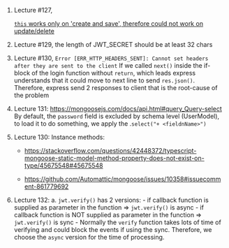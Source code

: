 1. Lecture #127,   

    [`this` works only on 'create and save', therefore could not work on update/delete](https://mongoosejs.com/docs/validation.html#update-validators-and-this)

2. Lecture #129, the length of JWT_SECRET should be at least 32 chars

3. Lecture #130, `Error [ERR_HTTP_HEADERS_SENT]: Cannot set headers after they are sent to the client`
    If we called `next()` inside the if-block of the login function without `return`, which leads express understands that it could move to next line to send `res.json()`. Therefore, express send 2 responses to client that is the root-cause of the problem

4. Lecture 131:
    https://mongoosejs.com/docs/api.html#query_Query-select
    By default, the `password` field is excluded by schema level (UserModel), to load it to do something, we apply the .`select("+ <fieldnName>")`

5. Lecture 130:
    Instance methods: 
    -   https://stackoverflow.com/questions/42448372/typescript-mongoose-static-model-method-property-does-not-exist-on-type/45675548#45675548
    
    -   https://github.com/Automattic/mongoose/issues/10358#issuecomment-861779692

6. Lecture 132:
    a. `jwt.verify()` has 2 versions:
        - if callback function is supplied as parameter in the function => `jwt.verify()` is async
        - if callback function is NOT supplied as parameter in the function => `jwt.verify()` is sync
        - Normally the `verify` function takes lots of time of verifying and could block the events if using the sync. Therefore, we choose the `async` version for the time of processing.
